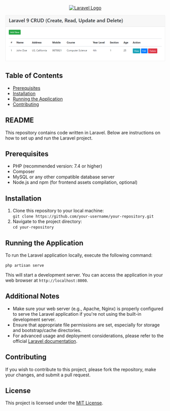 <p align="center"><a href="https://laravel.com" target="_blank"><img src="https://raw.githubusercontent.com/laravel/art/master/logo-lockup/5%20SVG/2%20CMYK/1%20Full%20Color/laravel-logolockup-cmyk-red.svg" width="400" alt="Laravel Logo"></a></p>

![Homepage Screenshot](public/output.png)

## Table of Contents

- [Prerequisites](#prerequisites)
- [Installation](#installation)
- [Running the Application](#running-the-application)
- [Contributing](#contributing)

## README

<p>This repository contains code written in Laravel. Below are instructions on how to set up and run the Laravel project.</p>

## Prerequisites

<ul>
    <li>PHP (recommended version: 7.4 or higher)</li>
    <li>Composer</li>
    <li>MySQL or any other compatible database server</li>
    <li>Node.js and npm (for frontend assets compilation, optional)</li>
</ul>

## Installation

<ol>
    <li>Clone this repository to your local machine:</li>
    <code>git clone https://github.com/your-username/your-repository.git</code>
    <li>Navigate to the project directory:</li>
    <code>cd your-repository</code>
</ol>

## Running the Application

<p>To run the Laravel application locally, execute the following command:</p>
<code>php artisan serve</code>
<p>This will start a development server. You can access the application in your web browser at <code>http://localhost:8000</code>.</p>

## Additional Notes

<ul>
    <li>Make sure your web server (e.g., Apache, Nginx) is properly configured to serve the Laravel application if you're not using the built-in development server.</li>
    <li>Ensure that appropriate file permissions are set, especially for storage and bootstrap/cache directories.</li>
    <li>For advanced usage and deployment considerations, please refer to the official <a href="https://laravel.com/docs">Laravel documentation</a>.</li>
</ul>

## Contributing

<p>If you wish to contribute to this project, please fork the repository, make your changes, and submit a pull request.</p>

## License

<p>This project is licensed under the <a href="LICENSE">MIT License</a>.</p>
